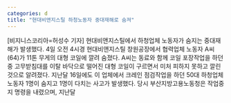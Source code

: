 ```yaml
---
categories: d
title: "현대비앤지스틸 하청노동자 중대재해로 숨져"
---
```

[비지니스코리아=허성수 기자] 현대비앤지스틸에서 하청업체 노동자가 숨지는 중대재해가 발생했다. 4일 오전 4시경 현대비앤지스틸 창원공장에서 협력업체 노동자 A씨(64)가 11톤 무게의 대형 코일에 깔려 숨졌다. A씨는 동료와 함께 코일 포장작업을 하던 중 고무받침대를 이탈 바닥으로 떨어진 대형 코일이 구르면서 미처 피하지 못하고 깔린 것으로 알려졌다. 지난달 16일에도 이 업체에서 크레인 점검작업을 하던 50대 하청업체 노동자 1명이 숨지고 1명이 다치는 사고가 발생했다. 당시 부산지방고용노동청은 작업중지 명령을 내렸으며, 지난달